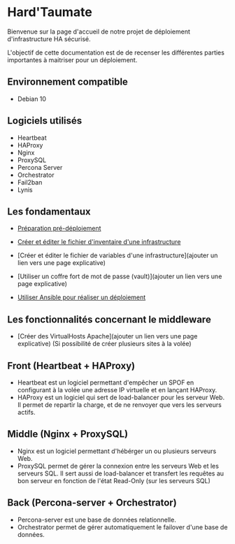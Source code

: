 # Hard'Taumate

Bienvenue sur la page d'accueil de notre projet de déploiement d'infrastructure HA sécurisé.

L'objectif de cette documentation est de de recenser les différentes parties importantes à maitriser pour un déploiement.

## Environnement compatible

  * Debian 10

## Logiciels utilisés

  * Heartbeat
  * HAProxy
  * Nginx
  * ProxySQL
  * Percona Server
  * Orchestrator
  * Fail2ban
  * Lynis


## Les fondamentaux

  * [Préparation pré-déploiement](https://github.com/yoyofbsi/projetAnnuel/blob/master/preparation_deploiement.md)

  * [Créer et éditer le fichier d'inventaire d'une infrastructure](https://github.com/yoyofbsi/projetAnnuel/blob/master/preparation_inventory.md)

  * [Créer et éditer le fichier de variables d'une infrastructure](ajouter un lien vers une page explicative)

  * [Utiliser un coffre fort de mot de passe (vault)](ajouter un lien vers une page explicative)

  * [Utiliser Ansible pour réaliser un déploiement]()


## Les fonctionnalités concernant le middleware 

  * [Créer des VirtualHosts Apache](ajouter un lien vers une page explicative) (Si possibilité de créer plusieurs sites à la volée)

## Front (Heartbeat + HAProxy)
  
  * Heartbeat est un logiciel permettant d'empêcher un SPOF en configurant à la volée une adresse IP virtuelle et en lançant HAProxy.
  * HAProxy est un logiciel qui sert de load-balancer pour les serveur Web. Il permet de repartir la charge, et de ne renvoyer que vers les serveurs actifs.

## Middle (Nginx + ProxySQL)

  * Nginx est un logiciel permettant d'hébérger un ou plusieurs serveurs Web.
  * ProxySQL permet de gérer la connexion entre les serveurs Web et les serveurs SQL. Il sert aussi de load-balancer et transfert les requêtes au bon serveur en fonction de l'état Read-Only (sur les serveurs SQL)

## Back (Percona-server + Orchestrator)

  * Percona-server est une base de données relationnelle.
  * Orchestrator permet de gérer automatiquement le failover d'une base de données.
